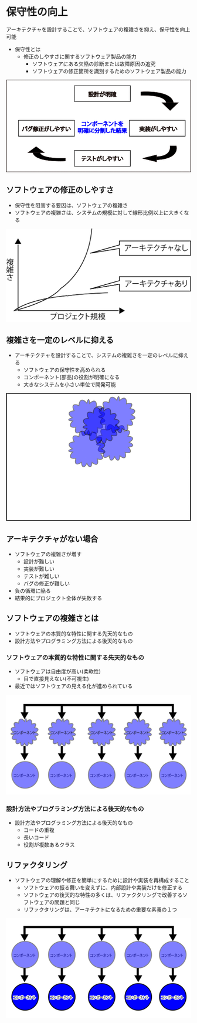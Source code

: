 # 保守性の向上

アーキテクチャを設計することで、ソフトウェアの複雑さを抑え、保守性を向上可能

* 保守性とは
    * 修正のしやすさに関するソフトウェア製品の能力
        * ソフトウェアにある欠陥の診断または故障原因の追究
        * ソフトウェアの修正箇所を識別するためのソフトウェア製品の能力

![why_04](image/why_04.gif)

## ソフトウェアの修正のしやすさ

* 保守性を阻害する要因は、ソフトウェアの複雑さ
* ソフトウェアの複雑さは、システムの規模に対して線形比例以上に大きくなる

![why_00](image/why_00.png)

## 複雑さを一定のレベルに抑える

* アーキテクチャを設計することで、システムの複雑さを一定のレベルに抑える
    * ソフトウェアの保守性を高められる
    * コンポーネント(部品)の役割が明確になる
    * 大きなシステムを小さい単位で開発可能

![why_01](image/why_01.gif)

## アーキテクチャがない場合

* ソフトウェアの複雑さが増す
    * 設計が難しい
    * 実装が難しい
    * テストが難しい
    * バグの修正が難しい
* 負の循環に陥る
* 結果的にプロジェクト全体が失敗する

## ソフトウェアの複雑さとは

* ソフトウェアの本質的な特性に関する先天的なもの
* 設計方法やプログラミング方法による後天的なもの

### ソフトウェアの本質的な特性に関する先天的なもの

* ソフトウェアは自由度が高い(柔軟性)
    * 目で直接見えない(不可視生)
* 最近ではソフトウェアの見える化が進められている

![why_02](image/why_02.png)

### 設計方法やプログラミング方法による後天的なもの

* 設計方法やプログラミング方法による後天的なもの
    * コードの重複
    * 長いコード
    * 役割が複数あるクラス

## リファクタリング

* ソフトウェアの理解や修正を簡単にするために設計や実装を再構成すること
    * ソフトウェアの振る舞いを変えずに、内部設計や実装だけを修正する
    * ソフトウェアの後天的な特性の多くは、リファクタリングで改善するソフトウェアの問題と同じ
    * リファクタリングは、アーキテクトになるための重要な素養の１つ

![why_03](image/why_03.png)




